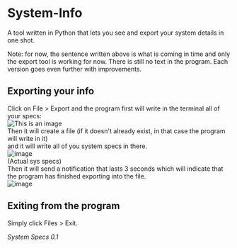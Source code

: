 # System-Info
A tool written in Python that lets you see and export your system details in one shot.

Note: for now, the sentence written above is what is coming in time and only the export tool is working for now. There is still no text in the program. Each version goes even further with improvements.

## Exporting your info
Click on File > Export and the program first will write in the terminal all of your specs:<br>
![This is an image](https://i.ibb.co/dfWFycf/Screenshot-from-2022-10-22-15-40-34.png)<br>
Then it will create a file (if it doesn't already exist, in that case the program will write in it)<br>
and it will write all of you system specs in there.<br>
![image](https://user-images.githubusercontent.com/114411616/197342725-d440039a-ec2f-41f6-b24f-3d12c0d518b4.png)<br>
(Actual sys specs)<br>
Then it will send a notification that lasts 3 seconds which will indicate that the program has finished exporting into the file.<br>
![image](https://user-images.githubusercontent.com/114411616/197342816-563b149e-cdd8-4cae-9902-3587c156f419.png)
## Exiting from the program
Simply click Files > Exit.

<i>System Specs 0.1</i>
